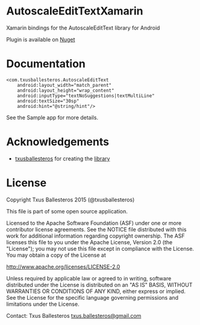 # AutoscaleEditTextXamarin

Xamarin bindings for the AutoscaleEditText library for Android

Plugin is available on [Nuget](https://www.nuget.org/packages/Xam.Plugins.Android.AutoscaleEditTextXamarin/)

Documentation
=============

    <com.txusballesteros.AutoscaleEditText
        android:layout_width="match_parent"
        android:layout_height="wrap_content"
        android:inputType="textNoSuggestions|textMultiLine"
        android:textSize="30sp"
        android:hint="@string/hint"/>

See the Sample app for more details.

Acknowledgements
=======

* [txusballesteros](https://github.com/txusballesteros) for creating the [library](https://github.com/txusballesteros/AutosizeEditText)

License
=======

Copyright Txus Ballesteros 2015 (@txusballesteros)

This file is part of some open source application.

Licensed to the Apache Software Foundation (ASF) under one or more contributor license agreements. See the NOTICE file distributed with this work for additional information regarding copyright ownership. The ASF licenses this file to you under the Apache License, Version 2.0 (the "License"); you may not use this file except in compliance with the License. You may obtain a copy of the License at

http://www.apache.org/licenses/LICENSE-2.0

Unless required by applicable law or agreed to in writing, software distributed under the License is distributed on an "AS IS" BASIS, WITHOUT WARRANTIES OR CONDITIONS OF ANY KIND, either express or implied. See the License for the specific language governing permissions and limitations under the License.

Contact: Txus Ballesteros txus.ballesteros@gmail.com
